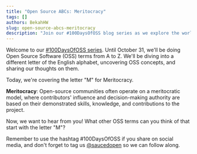 ```yaml
---
title: "Open Source ABCs: Meritocracy"
tags: []
authors: BekahHW
slug: open-source-abcs-meritocracy
description: "Join our #100DaysOfOSS blog series as we explore the world of Open Source Software (OSS) from A to Z! Every week, we'll discuss two new letters of the English alphabet. Share your thoughts, ideas, and favorite OSS projects for each letter. Let's celebrate the power of open source together! "
---
```


Welcome to our [#100DaysOfOSS series](https://dev.to/opensauced/100daysofoss-growing-skills-and-real-world-experience-3o5k). Until October 31, we'll be doing  Open Source Software (OSS) terms from A to Z. We'll be diving into a different letter of the English alphabet, uncovering OSS concepts, and sharing our thoughts on them.

Today, we're covering the letter "M" for Meritocracy. 

<!-- truncate -->

**Meritocracy**: Open-source communities often operate on a meritocratic model, where contributors' influence and decision-making authority are based on their demonstrated skills, knowledge, and contributions to the project.

Now, we want to hear from you! What other OSS terms can you think of that start with the letter "M"? 

Remember to use the hashtag #100DaysOfOSS if you share on social media, and don't forget to tag us [@saucedopen](https://twitter.com/saucedopen) so we can follow along.